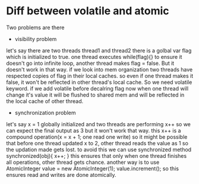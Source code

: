 # Diff between volatile and atomic

Two problems are there

- visibility problem

let's say there are two threads thread1 and thread2
there is a golbal var flag which is initialized to true. one thread executes
while(flag){} to ensure it doesn't go into infinite loop, another thread makes flag = false. But it doesn't work in that way. if we look into mem organization
two threads have respected copies of flag in their local caches. so even if one thread makes it false, it won't be reflected in other thread's local cache. So we need volatile keyword. if we add volatile before decalring flag now when one thread will change it's value it will be flushed to shared mem and will be reflected in the local
cache of other thread.

- synchronization problem

let's say x = 1 globally initialized and two threads are performing x++ so we can expect the final output as 3 but it won't work that way. this x++ is a compound operation(x = x + 1; one read one write) so it might be possible that before one thread updated x to 2, other thread reads the value as 1 so the updation made gets lost. to avoid this we can use synchronized method
synchronized(obj){
x++;
}
this ensures that only when one thread finishes all operations, other thread gets chance. another way is to use AtomicInteger value = new AtomicInteger(1);
value.increment(); so this ensures read and writes are done atomically.
